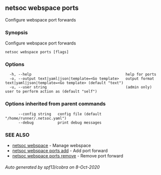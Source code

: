 ## netsoc webspace ports

Configure webspace port forwards

### Synopsis

Configure webspace port forwards

```
netsoc webspace ports [flags]
```

### Options

```
  -h, --help                                           help for ports
  -o, --output text|yaml|json|template=<Go template>   output format text|yaml|json|template=<Go template> (default "text")
  -u, --user string                                    (admin only) user to perform action as (default "self")
```

### Options inherited from parent commands

```
      --config string   config file (default "/home/runner/.netsoc.yaml")
      --debug           print debug messages
```

### SEE ALSO

* [netsoc webspace](netsoc_webspace.md)	 - Manage webspace
* [netsoc webspace ports add](netsoc_webspace_ports_add.md)	 - Add port forward
* [netsoc webspace ports remove](netsoc_webspace_ports_remove.md)	 - Remove port forward

###### Auto generated by spf13/cobra on 8-Oct-2020
